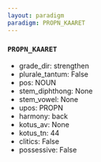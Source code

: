 ```yaml
---
layout: paradigm
paradigm: PROPN_KAARET
---
```

### ` PROPN_KAARET `


* grade_dir: strengthen
* plurale_tantum: False
* pos: NOUN
* stem_diphthong: None
* stem_vowel: None
* upos: PROPN
* harmony: back
* kotus_av: None
* kotus_tn: 44
* clitics: False
* possessive: False
